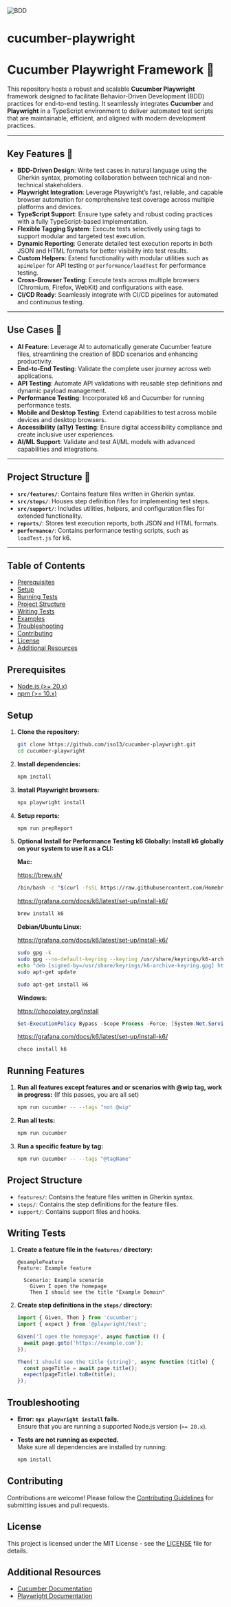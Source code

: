 ![BDD](docs/images/BDD.png)
# cucumber-playwright

# Cucumber Playwright Framework 🚀

This repository hosts a robust and scalable **Cucumber Playwright** framework designed to facilitate Behavior-Driven Development (BDD) practices for end-to-end testing. It seamlessly integrates **Cucumber** and **Playwright** in a TypeScript environment to deliver automated test scripts that are maintainable, efficient, and aligned with modern development practices.

---

## Key Features 🌟
- **BDD-Driven Design**: Write test cases in natural language using the Gherkin syntax, promoting collaboration between technical and non-technical stakeholders.
- **Playwright Integration**: Leverage Playwright’s fast, reliable, and capable browser automation for comprehensive test coverage across multiple platforms and devices.
- **TypeScript Support**: Ensure type safety and robust coding practices with a fully TypeScript-based implementation.
- **Flexible Tagging System**: Execute tests selectively using tags to support modular and targeted test execution.
- **Dynamic Reporting**: Generate detailed test execution reports in both JSON and HTML formats for better visibility into test results.
- **Custom Helpers**: Extend functionality with modular utilities such as `apiHelper` for API testing or `performance/loadTest` for performance testing.
- **Cross-Browser Testing**: Execute tests across multiple browsers (Chromium, Firefox, WebKit) and configurations with ease.
- **CI/CD Ready**: Seamlessly integrate with CI/CD pipelines for automated and continuous testing.

---

## Use Cases 🎯
- **AI Feature**: Leverage AI to automatically generate Cucumber feature files, streamlining the creation of BDD scenarios and enhancing productivity.
- **End-to-End Testing**: Validate the complete user journey across web applications.
- **API Testing**: Automate API validations with reusable step definitions and dynamic payload management.
- **Performance Testing**: Incorporated k6 and Cucumber for running performance tests.
- **Mobile and Desktop Testing**: Extend capabilities to test across mobile devices and desktop browsers.
- **Accessibility (a11y) Testing**: Ensure digital accessibility compliance and create inclusive user experiences.
- **AI/ML Support**: Validate and test AI/ML models with advanced capabilities and integrations.

---

## Project Structure 📂
- **`src/features/`**: Contains feature files written in Gherkin syntax.
- **`src/steps/`**: Houses step definition files for implementing test steps.
- **`src/support/`**: Includes utilities, helpers, and configuration files for extended functionality.
- **`reports/`**: Stores test execution reports, both JSON and HTML formats.
- **`performance/`**: Contains performance testing scripts, such as `loadTest.js` for k6.

---

## Table of Contents
- [Prerequisites](#prerequisites)
- [Setup](#setup)
- [Running Tests](#running-tests)
- [Project Structure](#project-structure)
- [Writing Tests](#writing-tests)
- [Examples](#examples)
- [Troubleshooting](#troubleshooting)
- [Contributing](#contributing)
- [License](#license)
- [Additional Resources](#additional-resources)

## Prerequisites

- [Node.js (>= 20.x)](https://nodejs.org/)
- [npm (>= 10.x)](https://www.npmjs.com/)

## Setup

1. **Clone the repository:**

   ```sh
   git clone https://github.com/iso13/cucumber-playwright.git
   cd cucumber-playwright
   ```

2. **Install dependencies:**

   ```sh
   npm install
   ```

3. **Install Playwright browsers:**

   ```sh
   npx playwright install
   ```

4. **Setup reports:**

   ```sh
   npm run prepReport
   ```

5. **Optional Install for Performance Testing k6 Globally: Install k6 globally on your system to use it as a CLI:**

   **Mac:**

   https://brew.sh/

   ```zsh
   /bin/bash -c "$(curl -fsSL https://raw.githubusercontent.com/Homebrew/install/HEAD/install.sh)"
   ```

   https://grafana.com/docs/k6/latest/set-up/install-k6/

   ```zsh
   brew install k6
   ```

   **Debian/Ubuntu Linux:**

   https://grafana.com/docs/k6/latest/set-up/install-k6/

   ```bash
   sudo gpg -k
   sudo gpg --no-default-keyring --keyring /usr/share/keyrings/k6-archive-keyring.gpg --keyserver hkp://keyserver.ubuntu.com:80 --recv-keys C5AD17C747E3415A3642D57D77C6C491D6AC1D69
   echo "deb [signed-by=/usr/share/keyrings/k6-archive-keyring.gpg] https://dl.k6.io/deb stable main" | sudo tee /etc/apt/sources.list.d/k6.list
   sudo apt-get update
   ```

   ```bash
   sudo apt-get install k6
   ```

   **Windows:**

   https://chocolatey.org/install

   ```powershell
   Set-ExecutionPolicy Bypass -Scope Process -Force; [System.Net.ServicePointManager]::SecurityProtocol = [System.Net.ServicePointManager]::SecurityProtocol -bor 3072; iex ((New-Object System.Net.WebClient).DownloadString('https://community.chocolatey.org/install.ps1'))
   ```

   https://grafana.com/docs/k6/latest/set-up/install-k6/

   ```powershell
   choco install k6
   ```

## Running Features

1. **Run all features except features and or scenarios with @wip tag, work in progress:** (If this passes, you are all set)

   ```sh
   npm run cucumber -- --tags "not @wip"
   ```

2. **Run all tests:**

   ```sh
   npm run cucumber
   ```

3. **Run a specific feature by tag:**

   ```sh
   npm run cucumber -- --tags "@tagName"
   ```

## Project Structure

- `features/`: Contains the feature files written in Gherkin syntax.
- `steps/`: Contains the step definitions for the feature files.
- `support/`: Contains support files and hooks.


## Writing Tests

1. **Create a feature file in the `features/` directory:**

   ```gherkin
   @exampleFeature
   Feature: Example feature

     Scenario: Example scenario
       Given I open the homepage
       Then I should see the title "Example Domain"
   ```

2. **Create step definitions in the `steps/` directory:**

   ```typescript
   import { Given, Then } from 'cucumber';
   import { expect } from '@playwright/test';

   Given('I open the homepage', async function () {
     await page.goto('https://example.com');
   });

   Then('I should see the title {string}', async function (title) {
     const pageTitle = await page.title();
     expect(pageTitle).toBe(title);
   });
   ```
## Troubleshooting

- **Error: `npx playwright install` fails.**  
  Ensure that you are running a supported Node.js version (`>= 20.x`).

- **Tests are not running as expected.**  
  Make sure all dependencies are installed by running:
  
  ```sh
  npm install
  ```

## Contributing

Contributions are welcome! Please follow the [Contributing Guidelines](CONTRIBUTING.md) for submitting issues and pull requests.

## License

This project is licensed under the MIT License - see the [LICENSE](LICENSE) file for details.

## Additional Resources

- [Cucumber Documentation](https://cucumber.io/docs/guides/10-minute-tutorial/)
- [Playwright Documentation](https://playwright.dev/docs/intro)

